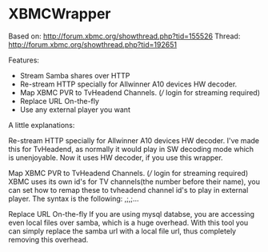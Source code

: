 XBMCWrapper
===========
Based on: http://forum.xbmc.org/showthread.php?tid=155526
Thread: http://forum.xbmc.org/showthread.php?tid=192651

Features:

 - Stream Samba shares over HTTP
 - Re-stream HTTP specially for Allwinner A10 devices HW decoder.
 - Map XBMC PVR to TvHeadend Channels. (*/* login for streaming required)
 - Replace URL On-the-fly
 - Use any external player you want

A little explanations:

Re-stream HTTP specially for Allwinner A10 devices HW decoder.
 I've made this for TvHeadend, as normally it would play in SW decoding mode which is unenjoyable. Now it uses HW decoder, if you use this wrapper.

Map XBMC PVR to TvHeadend Channels. (*/* login for streaming required)
 XBMC uses its own id's for TV channels(the number before their name), you can set how to remap these to tvheadend channel id's to play in external player.
 The syntax is the following:
 <xbmcid>,<tvheadendid>;<xbmcid>,<tvheadendid>;...

Replace URL On-the-fly
 If you are using mysql databse, you are accessing even local files over samba, which is a huge overhead. With this tool you can simply replace the samba url with a local file url, thus completely removing this overhead.
